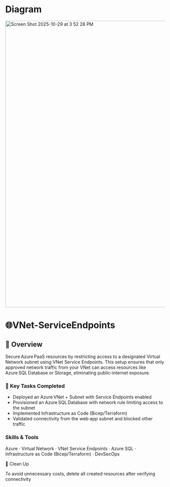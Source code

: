 # Diagram
<img width="1440" height="900" alt="Screen Shot 2025-10-29 at 3 52 28 PM" src="https://github.com/user-attachments/assets/bf8ffda3-bd75-403d-a0fe-f518dddf8d02" />

# 🌐VNet-ServiceEndpoints


## 📘 Overview
Secure Azure PaaS resources by restricting access to a designated Virtual Network subnet using VNet Service Endpoints. This setup ensures that only approved network traffic from your VNet can access resources like Azure SQL Database or Storage, eliminating public‑internet exposure.

### 🧩 Key Tasks Completed
- Deployed an Azure VNet + Subnet with Service Endpoints enabled  
- Provisioned an Azure SQL Database with network rule limiting access to the subnet  
- Implemented Infrastructure as Code (Bicep/Terraform)  
- Validated connectivity from the web‑app subnet and blocked other traffic  

### Skills & Tools
Azure · Virtual Network · VNet Service Endpoints · Azure SQL · Infrastructure as Code (Bicep/Terraform) · DevSecOps


🧹 Clean Up

To avoid unnecessary costs, delete all created resources after verifying connectivity






